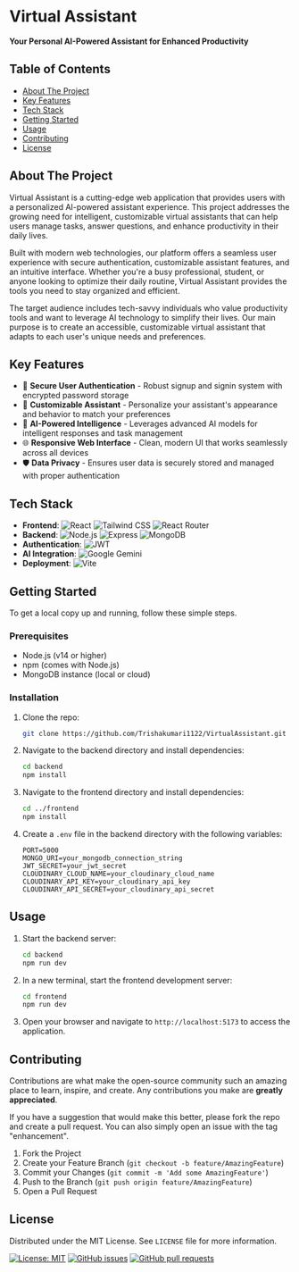 # Virtual Assistant

**Your Personal AI-Powered Assistant for Enhanced Productivity**



## Table of Contents
- [About The Project](#about-the-project)
- [Key Features](#key-features)
- [Tech Stack](#tech-stack)
- [Getting Started](#getting-started)
- [Usage](#usage)
- [Contributing](#contributing)
- [License](#license)

## About The Project

Virtual Assistant is a cutting-edge web application that provides users with a personalized AI-powered assistant experience. This project addresses the growing need for intelligent, customizable virtual assistants that can help users manage tasks, answer questions, and enhance productivity in their daily lives.

Built with modern web technologies, our platform offers a seamless user experience with secure authentication, customizable assistant features, and an intuitive interface. Whether you're a busy professional, student, or anyone looking to optimize their daily routine, Virtual Assistant provides the tools you need to stay organized and efficient.

The target audience includes tech-savvy individuals who value productivity tools and want to leverage AI technology to simplify their lives. Our main purpose is to create an accessible, customizable virtual assistant that adapts to each user's unique needs and preferences.

## Key Features

- 🔐 **Secure User Authentication** - Robust signup and signin system with encrypted password storage
- 🎨 **Customizable Assistant** - Personalize your assistant's appearance and behavior to match your preferences
- 🧠 **AI-Powered Intelligence** - Leverages advanced AI models for intelligent responses and task management
- 🌐 **Responsive Web Interface** - Clean, modern UI that works seamlessly across all devices
- 🛡️ **Data Privacy** - Ensures user data is securely stored and managed with proper authentication

## Tech Stack

- **Frontend**: ![React](https://img.shields.io/badge/React-20232A?style=for-the-badge&logo=react&logoColor=61DAFB) ![Tailwind CSS](https://img.shields.io/badge/Tailwind_CSS-38B2AC?style=for-the-badge&logo=tailwind-css&logoColor=white) ![React Router](https://img.shields.io/badge/React_Router-CA4245?style=for-the-badge&logo=react-router&logoColor=white)
- **Backend**: ![Node.js](https://img.shields.io/badge/Node.js-43853D?style=for-the-badge&logo=node.js&logoColor=white) ![Express](https://img.shields.io/badge/Express.js-404D59?style=for-the-badge) ![MongoDB](https://img.shields.io/badge/MongoDB-4EA94B?style=for-the-badge&logo=mongodb&logoColor=white)
- **Authentication**: ![JWT](https://img.shields.io/badge/JWT-000000?style=for-the-badge&logo=JSON%20web%20tokens&logoColor=white)
- **AI Integration**: ![Google Gemini](https://img.shields.io/badge/Google%20Gemini-8E7CC3?style=for-the-badge&logo=google&logoColor=white)
- **Deployment**: ![Vite](https://img.shields.io/badge/Vite-B73BFE?style=for-the-badge&logo=vite&logoColor=FFD62E)

## Getting Started

To get a local copy up and running, follow these simple steps.

### Prerequisites

- Node.js (v14 or higher)
- npm (comes with Node.js)
- MongoDB instance (local or cloud)

### Installation

1. Clone the repo:
   ```bash
   git clone https://github.com/Trishakumari1122/VirtualAssistant.git
   ```

2. Navigate to the backend directory and install dependencies:
   ```bash
   cd backend
   npm install
   ```

3. Navigate to the frontend directory and install dependencies:
   ```bash
   cd ../frontend
   npm install
   ```

4. Create a `.env` file in the backend directory with the following variables:
   ```
   PORT=5000
   MONGO_URI=your_mongodb_connection_string
   JWT_SECRET=your_jwt_secret
   CLOUDINARY_CLOUD_NAME=your_cloudinary_cloud_name
   CLOUDINARY_API_KEY=your_cloudinary_api_key
   CLOUDINARY_API_SECRET=your_cloudinary_api_secret
   ```

## Usage

1. Start the backend server:
   ```bash
   cd backend
   npm run dev
   ```

2. In a new terminal, start the frontend development server:
   ```bash
   cd frontend
   npm run dev
   ```

3. Open your browser and navigate to `http://localhost:5173` to access the application.

## Contributing

Contributions are what make the open-source community such an amazing place to learn, inspire, and create. Any contributions you make are **greatly appreciated**.

If you have a suggestion that would make this better, please fork the repo and create a pull request. You can also simply open an issue with the tag "enhancement".

1. Fork the Project
2. Create your Feature Branch (`git checkout -b feature/AmazingFeature`)
3. Commit your Changes (`git commit -m 'Add some AmazingFeature'`)
4. Push to the Branch (`git push origin feature/AmazingFeature`)
5. Open a Pull Request

## License

Distributed under the MIT License. See `LICENSE` file for more information.

[![License: MIT](https://img.shields.io/badge/License-MIT-yellow.svg)](https://opensource.org/licenses/MIT) [![GitHub issues](https://img.shields.io/github/issues/your-username/VirtualAssistant)](https://github.com/your-username/VirtualAssistant/issues) [![GitHub pull requests](https://img.shields.io/github/issues-pr/your-username/VirtualAssistant)](https://github.com/your-username/VirtualAssistant/pulls)
